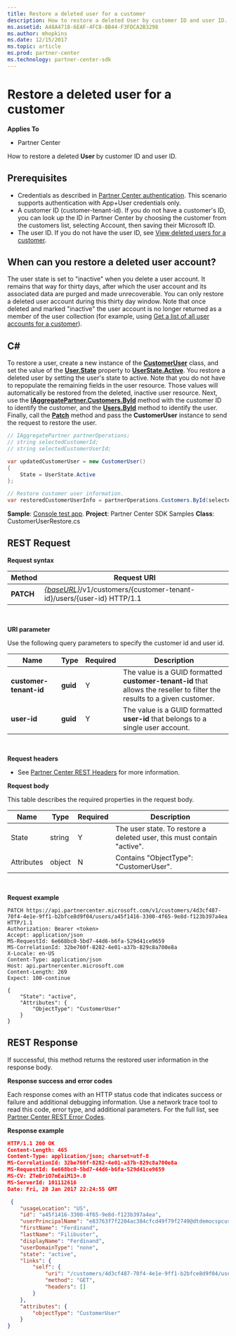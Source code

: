```yaml
---
title: Restore a deleted user for a customer
description: How to restore a deleted User by customer ID and user ID.
ms.assetid: A48A4718-6EAF-4FC8-8B44-F3FDCA2B3298
ms.author: mhopkins
ms.date: 12/15/2017
ms.topic: article
ms.prod: partner-center
ms.technology: partner-center-sdk
---
```


# Restore a deleted user for a customer


**Applies To**

-   Partner Center

How to restore a deleted **User** by customer ID and user ID.

## <span id="Prerequisites"></span><span id="prerequisites"></span><span id="PREREQUISITES"></span>Prerequisites


-   Credentials as described in [Partner Center authentication](partner-center-authentication.md). This scenario supports authentication with App+User credentials only.
-   A customer ID (customer-tenant-id). If you do not have a customer's ID, you can look up the ID in Partner Center by choosing the customer from the customers list, selecting Account, then saving their Microsoft ID.
-   The user ID. If you do not have the user ID, see [View deleted users for a customer](view-a-deleted-user.md).

## <span id="When_can_you_restore_a_deleted_user_account_"></span><span id="when_can_you_restore_a_deleted_user_account_"></span><span id="WHEN_CAN_YOU_RESTORE_A_DELETED_USER_ACCOUNT_"></span>When can you restore a deleted user account?


The user state is set to "inactive" when you delete a user account. It remains that way for thirty days, after which the user account and its associated data are purged and made unrecoverable. You can only restore a deleted user account during this thirty day window. Note that once deleted and marked "inactive" the user account is no longer returned as a member of the user collection (for example, using [Get a list of all user accounts for a customer](get-a-list-of-all-user-accounts-for-a-customer.md)).

## <span id="C_"></span><span id="c_"></span>C#


To restore a user, create a new instance of the [**CustomerUser**](https://docs.microsoft.com/dotnet/api/microsoft.store.partnercenter.models.users.customeruser) class, and set the value of the [**User.State**](https://docs.microsoft.com/dotnet/api/microsoft.store.partnercenter.models.users.user.state) property to [**UserState.Active**](https://docs.microsoft.com/dotnet/api/microsoft.store.partnercenter.models.users.userstate). You restore a deleted user by setting the user's state to active. Note that you do not have to repopulate the remaining fields in the user resource. Those values will automatically be restored from the deleted, inactive user resource. Next, use the [**IAggregatePartner.Customers.ById**](https://docs.microsoft.com/dotnet/api/microsoft.store.partnercenter.customers.icustomercollection.byid) method with the customer ID to identify the customer, and the [**Users.ById**](https://docs.microsoft.com/dotnet/api/microsoft.store.partnercenter.customerusers.icustomerusercollection.byid) method to identify the user. Finally, call the [**Patch**](https://docs.microsoft.com/dotnet/api/microsoft.store.partnercenter.customerusers.icustomeruser.patch) method and pass the **CustomerUser** instance to send the request to restore the user.

``` csharp
// IAggregatePartner partnerOperations;
// string selectedCustomerId;
// string selectedCustomerUserId;

var updatedCustomerUser = new CustomerUser()
{
    State = UserState.Active
};

// Restore customer user information.
var restoredCustomerUserInfo = partnerOperations.Customers.ById(selectedCustomerId).Users.ById(selectedCustomerUserId).Patch(updatedCustomerUser);
```

**Sample**: [Console test app](console-test-app.md). **Project**: Partner Center SDK Samples **Class**: CustomerUserRestore.cs

## <span id="REST_Request"></span><span id="rest_request"></span><span id="REST_REQUEST"></span>REST Request


**Request syntax**

| Method    | Request URI                                                                                            |
|-----------|--------------------------------------------------------------------------------------------------------|
| **PATCH** | [*{baseURL}*](partner-center-rest-urls.md)/v1/customers/{customer-tenant-id}/users/{user-id} HTTP/1.1 |

 

**URI parameter**

Use the following query parameters to specify the customer id and user id.

| Name                   | Type     | Required | Description                                                                                                              |
|------------------------|----------|----------|--------------------------------------------------------------------------------------------------------------------------|
| **customer-tenant-id** | **guid** | Y        | The value is a GUID formatted **customer-tenant-id** that allows the reseller to filter the results to a given customer. |
| **user-id**            | **guid** | Y        | The value is a GUID formatted **user-id** that belongs to a single user account.                                         |

 

**Request headers**

-   See [Partner Center REST Headers](headers.md) for more information.

**Request body**

This table describes the required properties in the request body.

| Name       | Type   | Required | Description                                                            |
|------------|--------|----------|------------------------------------------------------------------------|
| State      | string | Y        | The user state. To restore a deleted user, this must contain "active". |
| Attributes | object | N        | Contains "ObjectType": "CustomerUser".                                 |

 

**Request example**

```
PATCH https://api.partnercenter.microsoft.com/v1/customers/4d3cf487-70f4-4e1e-9ff1-b2bfce8d9f04/users/a45f1416-3300-4f65-9e8d-f123b397a4ea HTTP/1.1
Authorization: Bearer <token>
Accept: application/json
MS-RequestId: 6e668bc0-5bd7-44d6-b6fa-529d41ce9659
MS-CorrelationId: 32be760f-8282-4e01-a37b-829c8a700e8a
X-Locale: en-US
Content-Type: application/json
Host: api.partnercenter.microsoft.com
Content-Length: 269
Expect: 100-continue

{
    "State": "active",
    "Attributes": {
        "ObjectType": "CustomerUser"
    }
}
```

## <span id="REST_Response"></span><span id="rest_response"></span><span id="REST_RESPONSE"></span>REST Response


If successful, this method returns the restored user information in the response body.

**Response success and error codes**

Each response comes with an HTTP status code that indicates success or failure and additional debugging information. Use a network trace tool to read this code, error type, and additional parameters. For the full list, see [Partner Center REST Error Codes](error-codes.md).

**Response example**

``` json
HTTP/1.1 200 OK
Content-Length: 465
Content-Type: application/json; charset=utf-8
MS-CorrelationId: 32be760f-8282-4e01-a37b-829c8a700e8a
MS-RequestId: 6e668bc0-5bd7-44d6-b6fa-529d41ce9659
MS-CV: ZTeBriO7mEaiM13+.0
MS-ServerId: 101112616
Date: Fri, 20 Jan 2017 22:24:55 GMT

﻿ {
    "usageLocation": "US",
    "id": "a45f1416-3300-4f65-9e8d-f123b397a4ea",
    "userPrincipalName": "e83763f7f2204ac384cfcd49f79f2749@dtdemocspcustomer005.onmicrosoft.com",
    "firstName": "Ferdinand",
    "lastName": "Filibuster",
    "displayName": "Ferdinand",
    "userDomainType": "none",
    "state": "active",
    "links": {
        "self": {
            "uri": "/customers/4d3cf487-70f4-4e1e-9ff1-b2bfce8d9f04/users/a45f1416-3300-4f65-9e8d-f123b397a4ea",
            "method": "GET",
            "headers": []
        }
    },
    "attributes": {
        "objectType": "CustomerUser"
    }
}
```

 

 




